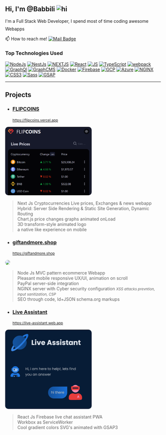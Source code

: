 ## Hi, I'm @Babbili <img src="https://user-images.githubusercontent.com/1303154/88677602-1635ba80-d120-11ea-84d8-d263ba5fc3c0.gif" width="auto" height="18px" alt="hi">

I'm a Full Stack Web Developer, I spend most of time coding awesome Webapps  <img src="./img/shootingstar.svg" width=25px height="auto" alt="star" />

📫 How to reach me! [![Mail Badge](https://img.shields.io/badge/-babbili.dxb-ffffff?style=flat&labelColor=ffffff&logo=gmail&logoColor=ff3838)](mailto:babbili.dxb@gmail.com)




### Top Technologies Used



 <div align="left">


[![NodeJs](https://img.shields.io/badge/-Node%20JS-3C873A?style=for-the-badge&logo=node.js&logoColor=ffffff)](#)
[![NestJs](https://img.shields.io/badge/-Nest%20JS-e2e2e2?style=for-the-badge&logo=nestjs&logoColor=E0234E)](#)
 [![NEXTJS](https://img.shields.io/badge/-NEXT%20JS-191826?style=for-the-badge&logo=next.js&logoColor=fff)](#)
 [![React](https://img.shields.io/badge/-React-61DBFB?style=for-the-badge&logo=react&logoColor=000)](#)
 [![JS](https://img.shields.io/badge/-JavaScript-000000?style=for-the-badge&logo=JavaScript&logoColor=F7DF1E)](#)
 [![TypeScript](https://img.shields.io/badge/-TypeScript-000000?style=for-the-badge&logo=TypeScript&logoColor=3178C6)](#)
 [![webpack](https://img.shields.io/badge/-Webpack-4285F4?style=for-the-badge&logo=webpack&logoColor=ffffff)](#)
 [![GraphQl](https://img.shields.io/badge/-GraphQl-e535ab?style=for-the-badge&logo=graphql&logoColor=ffffff)](#)
 [![GraphCMS](https://img.shields.io/badge/-Graph%20CMS-726d9c?style=for-the-badge&logo=graphql&logoColor=726dde)](#)
 [![Docker](https://img.shields.io/badge/-Docker-2496ED?style=for-the-badge&logo=docker&logoColor=fff)](#)
 [![Firebase](https://img.shields.io/badge/-Firebase-343c46?style=for-the-badge&logo=firebase&logoColor=FFCA28)](#)
 [![GCP](https://img.shields.io/badge/-Google%20Cloud-4285F4?style=for-the-badge&logo=googlecloud&logoColor=fff)](#)
 [![Azure](https://img.shields.io/badge/-Azure-0078D4?style=for-the-badge&logo=microsoftazure&logoColor=fff)](#)
 [![NGINX](https://img.shields.io/badge/-NGINX-009639?style=for-the-badge&logo=nginx&logoColor=fff)](#)
 [![CSS3](https://img.shields.io/badge/-CSS3-6441A4?style=for-the-badge&logo=CSS3&logoColor=FFFFFF)](#)
 [![Sass](https://img.shields.io/badge/-Sass-CC6699?style=for-the-badge&logo=Sass&logoColor=ffffff)](#)
[![GSAP](https://img.shields.io/badge/-GSAP%203-88CE02?style=for-the-badge&logo=greensock&logoColor=ffffff)](#)
</div>


___


## Projects


- ### [FLIPCOINS](https://flipcoins.vercel.app/) 
  <small>https://flipcoins.vercel.app</small><br />

<img src="./img/flipcoins.png" width="280px" height="auto" style="border-radius: 10px;" />

>Next Js Cryptocurrencies Live prices, Exchanges & news webapp<br />
>Hybrid: Server Side Rendering & Static Site Generation, Dynamic Routing<br />
>Chart.js price changes graphs animated onLoad<br />
>3D transform-style animated logo<br />
>a native like experience on mobile
 

- ### [giftandmore.shop](https://giftandmore.shop)
  <small>https://giftandmore.shop</small><br />

<img src="https://www.giftandmore.shop/img/search-engine-img.jpg" width="280px" height="auto" style="border-radius: 10px;" />

> Node Js MVC pattern ecommerce Webapp <br />
> Pleasant mobile responsive UX/UI, animation on scroll<br />
> PayPal server-side integration<br />
> NGINX server with Cyber security configuration  <small> *XSS attacks prevntion, input sanitization, CSP*</small><br />
>SEO through code, ld+JSON schema.org markups



- ### [Live Assistant](https://live-assistant.web.app) 
  <small>https://live-assistant.web.app</small><br />

<img src="./img/live-assistant.png" width="280px" height="auto" style="border-radius: 10px;" />

>React Js Firebase live chat assistant PWA<br />
>Workbox as ServiceWorker<br />
>Cool gradient colors SVG's animated with GSAP3

